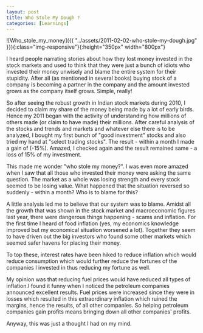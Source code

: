```yaml
---
layout: post  
title: Who Stole My Dough ?  
categories: [Learnings]  
---
```


![Who_stole_my_money]({{ "../assets/2011-02-02-who-stole-my-dough.jpg" }}){:class="img-responsive"}{:height="350px" width="800px"}  

I heard people narrating stories about how they lost money invested in the stock markets and 
used to think that they were just a bunch of idiots who invested their money unwisely and blame 
the entire system for their stupidity. After all (as mentioned in several books) buying stock 
of a company is becoming a partner in the company and the amount invested grows as the company 
itself grows. Simple, really!  

So after seeing the robust growth in Indian stock markets during 2010, I decided to claim my 
share of the money being made by a lot of early birds. Hence my 2011 began with the activity 
of understanding how millions of others made (or claim to have made) their millions. After 
careful analysis of the stocks and trends and markets and whatever else there is to be analyzed,
I bought my first bunch of "good investment" stocks and also tried my hand at "select trading stocks".
The result - within a month I made a gain of (-15%). Amazed, I checked again and the result 
remained same - a loss of 15% of my investment.  

This made me wonder "who stole my money?". I was even more amazed when I saw that all those 
who invested their money were asking the same question. The market as a whole was losing 
strength and every stock seemed to be losing value. What happened that the situation reversed 
so suddenly - within a month? Who is to blame for this?  

A little analysis led me to believe that our system was to blame. Amidst all the growth that 
was shown in the stock market and macroeconomic figures last year, there were dangerous things
happening - scams and inflation. For the first time I heard of food inflation (yes, my economics
knowledge improved but my economical situation worsened a lot). Together they seem to have 
driven out the big investors who found some other markets which seemed safer havens for placing
their money.  

To top these, interest rates have been hiked to reduce inflation which would reduce consumption
which would further reduce the fortunes of the companies I invested in thus reducing my fortune
as well.  

My opinion was that reducing fuel prices would have reduced all types of inflation.I found it 
funny when I noticed the petroleum companies announced excellent results. Fuel prices were 
increased since they were in losses which resulted in this extraordinary inflation which 
ruined the margins, hence the results, of all other companies. So helping petroleum companies 
gain profits means bringing down all other companies' profits.  

Anyway, this was just a thought I had on my mind. 